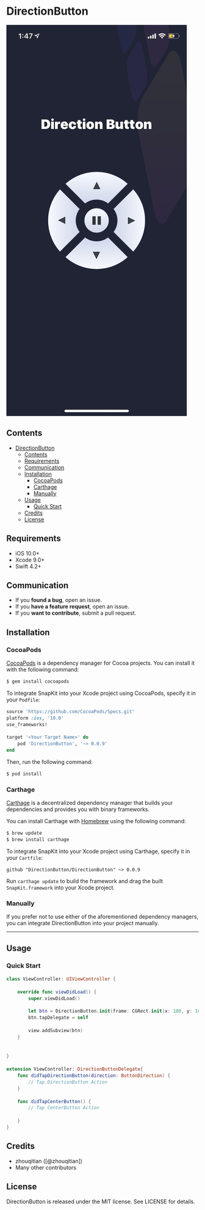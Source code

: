 # DirectionButton 
![demo](./Demo.PNG)
## Contents

- [DirectionButton](#directionbutton)
  - [Contents](#contents)
  - [Requirements](#requirements)
  - [Communication](#communication)
  - [Installation](#installation)
    - [CocoaPods](#cocoapods)
    - [Carthage](#carthage)
    - [Manually](#manually)
  - [Usage](#usage)
    - [Quick Start](#quick-start)
  - [Credits](#credits)
  - [License](#license)

## Requirements

- iOS 10.0+
- Xcode 9.0+
- Swift 4.2+

## Communication

- If you **found a bug**, open an issue.
- If you **have a feature request**, open an issue.
- If you **want to contribute**, submit a pull request.


## Installation

### CocoaPods

[CocoaPods](http://cocoapods.org) is a dependency manager for Cocoa projects. You can install it with the following command:

```bash
$ gem install cocoapods
```

To integrate SnapKit into your Xcode project using CocoaPods, specify it in your `Podfile`:

```ruby
source 'https://github.com/CocoaPods/Specs.git'
platform :ios, '10.0'
use_frameworks!

target '<Your Target Name>' do
    pod 'DirectionButton', '~> 0.0.9'
end
```

Then, run the following command:

```bash
$ pod install
```

### Carthage

[Carthage](https://github.com/Carthage/Carthage) is a decentralized dependency manager that builds your dependencies and provides you with binary frameworks.

You can install Carthage with [Homebrew](http://brew.sh/) using the following command:

```bash
$ brew update
$ brew install carthage
```

To integrate SnapKit into your Xcode project using Carthage, specify it in your `Cartfile`:

```ogdl
github "DirectionButton/DirectionButton" ~> 0.0.9
```

Run `carthage update` to build the framework and drag the built `SnapKit.framework` into your Xcode project.

### Manually

If you prefer not to use either of the aforementioned dependency managers, you can integrate DirectionButton into your project manually.

---

## Usage

### Quick Start

```swift
class ViewController: UIViewController {

    override func viewDidLoad() {
        super.viewDidLoad()
        
        let btn = DirectionButton.init(frame: CGRect.init(x: 100, y: 100, width: 200, height: 200))
        btn.tapDelegate = self
        
        view.addSubview(btn)
    }


}

extension ViewController: DirectionButtonDelegate{
    func didTapDirectionButton(direction: ButtonDirection) {
        // Tap DirectionButton Action
    }
    
    func didTapCenterButton() {
        // Tap CenterButton Action
        
    }
}

```


## Credits

- zhouqitian ([@zhouqitian])
- Many other contributors

## License

DirectionButton is released under the MIT license. See LICENSE for details.

